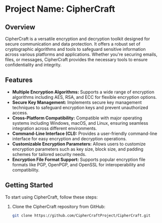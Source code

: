 # Project Name: CipherCraft

## Overview
CipherCraft is a versatile encryption and decryption toolkit designed for secure communication and data protection. It offers a robust set of cryptographic algorithms and tools to safeguard sensitive information across various platforms and applications. Whether you're securing emails, files, or messages, CipherCraft provides the necessary tools to ensure confidentiality and integrity.

## Features
- **Multiple Encryption Algorithms:** Supports a wide range of encryption algorithms including AES, RSA, and ECC for flexible encryption options.
- **Secure Key Management:** Implements secure key management techniques to safeguard encryption keys and prevent unauthorized access.
- **Cross-Platform Compatibility:** Compatible with major operating systems including Windows, macOS, and Linux, ensuring seamless integration across different environments.
- **Command-Line Interface (CLI):** Provides a user-friendly command-line interface for easy encryption and decryption operations.
- **Customizable Encryption Parameters:** Allows users to customize encryption parameters such as key size, block size, and padding schemes for tailored security needs.
- **Encryption File Format Support:** Supports popular encryption file formats like PGP, OpenPGP, and OpenSSL for interoperability and compatibility.

## Getting Started
To start using CipherCraft, follow these steps:
1. Clone the CipherCraft repository from GitHub:
   ```bash
   git clone https://github.com/CipherCraftProject/CipherCraft.git
